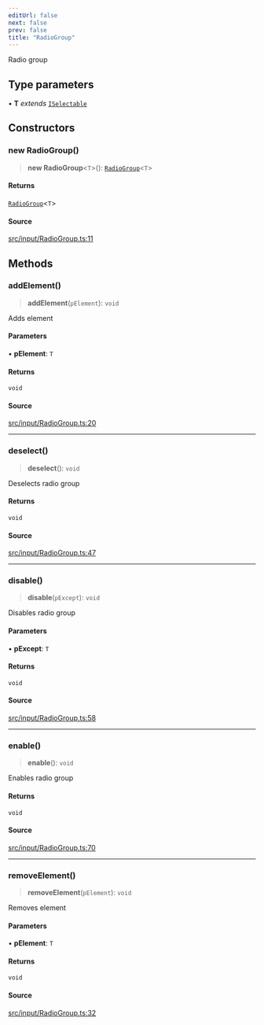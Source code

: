 ```yaml
---
editUrl: false
next: false
prev: false
title: "RadioGroup"
---
```


Radio group

## Type parameters

• **T** *extends* [`ISelectable`](/api/interfaces/iselectable/)

## Constructors

### new RadioGroup()

> **new RadioGroup**\<`T`\>(): [`RadioGroup`](/api/classes/radiogroup/)\<`T`\>

#### Returns

[`RadioGroup`](/api/classes/radiogroup/)\<`T`\>

#### Source

[src/input/RadioGroup.ts:11](https://github.com/relishinc/dill-pixel/blob/10f512f7f577ca5e74162827f11215b28df5ca97/src/input/RadioGroup.ts#L11)

## Methods

### addElement()

> **addElement**(`pElement`): `void`

Adds element

#### Parameters

• **pElement**: `T`

#### Returns

`void`

#### Source

[src/input/RadioGroup.ts:20](https://github.com/relishinc/dill-pixel/blob/10f512f7f577ca5e74162827f11215b28df5ca97/src/input/RadioGroup.ts#L20)

***

### deselect()

> **deselect**(): `void`

Deselects radio group

#### Returns

`void`

#### Source

[src/input/RadioGroup.ts:47](https://github.com/relishinc/dill-pixel/blob/10f512f7f577ca5e74162827f11215b28df5ca97/src/input/RadioGroup.ts#L47)

***

### disable()

> **disable**(`pExcept`): `void`

Disables radio group

#### Parameters

• **pExcept**: `T`

#### Returns

`void`

#### Source

[src/input/RadioGroup.ts:58](https://github.com/relishinc/dill-pixel/blob/10f512f7f577ca5e74162827f11215b28df5ca97/src/input/RadioGroup.ts#L58)

***

### enable()

> **enable**(): `void`

Enables radio group

#### Returns

`void`

#### Source

[src/input/RadioGroup.ts:70](https://github.com/relishinc/dill-pixel/blob/10f512f7f577ca5e74162827f11215b28df5ca97/src/input/RadioGroup.ts#L70)

***

### removeElement()

> **removeElement**(`pElement`): `void`

Removes element

#### Parameters

• **pElement**: `T`

#### Returns

`void`

#### Source

[src/input/RadioGroup.ts:32](https://github.com/relishinc/dill-pixel/blob/10f512f7f577ca5e74162827f11215b28df5ca97/src/input/RadioGroup.ts#L32)
